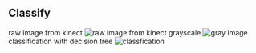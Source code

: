 ## Classify
raw image from kinect
![raw image from kinect](https://github.com/marooncn/robot_grasp/blob/master/img/1.png)
grayscale
![gray image](https://github.com/marooncn/robot_grasp/blob/master/img/2.png)
classification with decision tree
![classfication](https://github.com/marooncn/robot_grasp/blob/master/img/Image.png)

